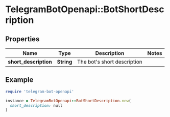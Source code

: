 # TelegramBotOpenapi::BotShortDescription

## Properties

| Name | Type | Description | Notes |
| ---- | ---- | ----------- | ----- |
| **short_description** | **String** | The bot&#39;s short description |  |

## Example

```ruby
require 'telegram-bot-openapi'

instance = TelegramBotOpenapi::BotShortDescription.new(
  short_description: null
)
```


